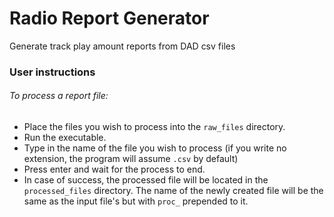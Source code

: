 # Radio Report Generator
Generate track play amount reports from DAD csv files

### User instructions
###### To process a report file:
- Place the files you wish to process into the `raw_files` directory.
- Run the executable.
- Type in the name of the file you wish to process (if you write no extension, the program will assume `.csv` by default)
- Press enter and wait for the process to end.
- In case of success, the processed file will be located in the `processed_files` directory. The name of the newly created file will be the same as the input file's but with `proc_` prepended to it.
